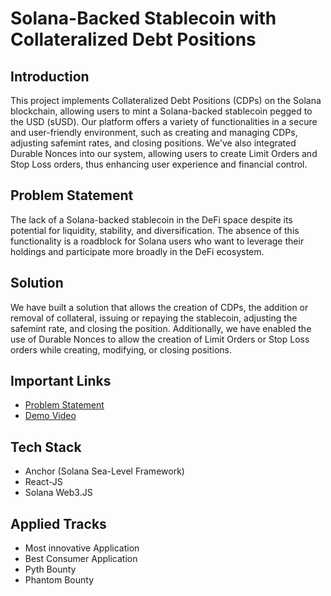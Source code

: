 # Solana-Backed Stablecoin with Collateralized Debt Positions

## Introduction
This project implements Collateralized Debt Positions (CDPs) on the Solana blockchain, allowing users to mint a Solana-backed stablecoin pegged to the USD (sUSD). Our platform offers a variety of functionalities in a secure and user-friendly environment, such as creating and managing CDPs, adjusting safemint rates, and closing positions. We've also integrated Durable Nonces into our system, allowing users to create Limit Orders and Stop Loss orders, thus enhancing user experience and financial control.

## Problem Statement
The lack of a Solana-backed stablecoin in the DeFi space despite its potential for liquidity, stability, and diversification. The absence of this functionality is a roadblock for Solana users who want to leverage their holdings and participate more broadly in the DeFi ecosystem. 

## Solution
We have built a solution that allows the creation of CDPs, the addition or removal of collateral, issuing or repaying the stablecoin, adjusting the safemint rate, and closing the position. Additionally, we have enabled the use of Durable Nonces to allow the creation of Limit Orders or Stop Loss orders while creating, modifying, or closing positions. 

## Important Links
* [Problem Statement](https://docs.google.com/document/d/1ajaXAnwYo7lw5DBIX8xl7Bky1yDfMZjjJNLV-TwqJdI/edit?usp=sharing)
* [Demo Video](https://youtu.be/BRgW7Q16PKY)

## Tech Stack
* Anchor (Solana Sea-Level Framework)
* React-JS
* Solana Web3.JS

## Applied Tracks
* Most innovative Application
* Best Consumer Application
* Pyth Bounty
* Phantom Bounty
